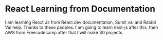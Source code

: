 # React Learning from Documentation

I am learning React Js from React.dev documentation, Sumit vai and Rabbil Vai help. Thanks to these peoples. I am going to learn next-js after this, then AWS from Freecodecamp after that I will make 30 projects.
